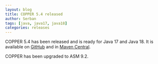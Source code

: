 ```yaml
---
layout: blog
title: COPPER 5.4 released
author: Serban
tags: [java, java17, java18]
categories: releases
---
```


COPPER 5.4 has been released and is ready for Java 17 and Java 18.
It is available on [GitHub](https://github.com/copper-engine/copper-engine) and in [Maven Central](https://search.maven.org/search?q=g:org.copper-engine%20AND%20a:copper-coreengine&core=gav).

COPPER has been upgraded to ASM 9.2.
